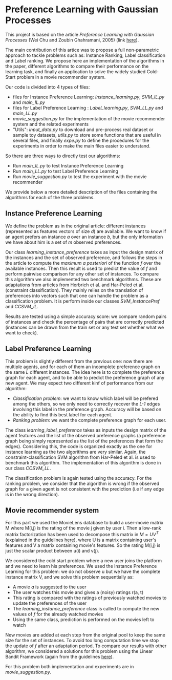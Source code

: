 # Preference Learning with Gaussian Processes 

This project is based on the article *Preference Learning with Gaussian Processes* (Wei Chu and Zoubin Ghahramani, 2005) 
(link [here](http://mlg.eng.cam.ac.uk/zoubin/papers/icml05chuwei-pl.pdf)).

The main contribution of this artice was to propose a full non-parametric approach to tackle problems such as: Instance Ranking,
Label classification and Label ranking. We propose here an implementation of the algorithms in the paper, different algorithms to
compare their performance on the learning task, and finally an application to solve the widely studied Cold-Start 
problem in a movie recommender system.
 
Our code is divided into 4 types of files:
* files for Instance Preference Learning: *Instance_learning.py*, *SVM_IL.py* and *main_IL.py* 
* files for Label Preference Learning : *Label_learning.py*, *SVM_LL.py* and *main_LL.py*
* *movie_suggestion.py* for the implementation of the movie recommender system and the related experiments
* "Utils": *input_data.py* to download and pre-process real dataset or sample toy datasets, *utils.py* to store some
functions that are useful in several files, and finally *expe.py* to define the procedures for the experiments in 
order to make the main files easier to understand.

So there are three ways to directly test our algorithms:
* Run *main_IL.py* to test Instance Preference Learning
* Run *main_LL.py* to test Label Preference Learning
* Run *movie_suggestion.py* to test the experiment with the movie recommender

We provide below a more detailed description of the files containing the algorithms for each of the three problems.

## Instance Preference Learning

We define the problem as in the original article: different instances (represented as features vectors of size *d*) are available. We 
want to know if an agent prefers an instance *a* over an instance *b*, but the only information we have about him is a set of *m*
observed preferences. 

Our class *learning_instance_preference* takes as input the design matrix of the instances and the set of observed preference, and follows the steps in the article to compute the *maximum a posteriori* of the function *f* over the available instances.
Then this result is used to predict the value of *f* and perform pairwise comparison for any other set of instances.
To compare this algorithm we also implemented two benchmark algorithms. These are adaptations from articles from Herbrich et al. and Har-Peled et al. (constraint classification). They mainly relies on the translation of preferences into vectors such that one can handle the problem as a classification problem. It is perform inside our classes *SVM_InstancePref* and *CCSVM_IL*.

Results are tested using a simple accuracy score: we compare random pairs of instances and check the percentage of pairs that 
are correctly predicted (instances can be drawn from the train set or any test set whether what we want to check).

## Label Preference Learning

This problem is slightly different from the previous one: now there are multiple agents, and for each of them an incomplete preference 
graph on the same *L* different instances. The idea here is to complete the preference graph for each agent, and to be able to predict the
preference graph of any new agent. We may expect two different kinf of performance from our algorithm:
* *Classification problem*: we want to know which label will be prefered among the others, so we only need to correctly recover the *L-1*
edges involving this label in the preference graph. Accuracy will be based on the ability to find this best label for each agent.
* *Ranking problem*: we want the complete preference graph for each user.

The class *learning_label_preference* takes as inputs the design matrix of the agent features and the list of the observed preference graphs
 (a preference graph being simply represented as the list of the preferences that form the edges). Considering this, the code is organized 
exactly as the one for instance learning as the two algorithms are very similar.
Again, the constraint-classification SVM algorithm from Har-Peled et al. is used to benchmark this algorithm. The implementation of this algorithm is done in our class *CCSVM_LL*.

The classification problem is again tested using the accuracy. For the ranking problem, we consider that the algorithm is
 wrong if the observed graph for a given agent is not consistent with the prediction (i.e if any edge is in the wrong direction).

## Movie recommender system

For this part we used the MovieLens database to build a user-movie matrix M where M(i,j) is the rating of the movie j given by user i.
Then a low-rank matrix factorization has been used to decompose this matrix in $M=UV^T$ (explained in the guidelines [here](https://github.com/DBaudry/Preference_Learning/blob/master/Articles/homework%20Linear%20UCB%20MVA.pdf)), where U is a
matrix containing user's features and V a matrix containing movie's features. So the rating M(i,j) is just the scalar product between u(i)
 and v(j).

We considered the cold start problem where a new user joins the platform and we need to learn his preferences. We used the Instance
Preference Learning for this problem: we do not observe u but we have the complete instance matrix V, and we solve this problem sequentially as:
* A movie *a* is suggested to the user
* The user watches this movie and gives a (noisy) ratings r(a, t)
* This rating is compared with the ratings of previously watched movies to update the preferences of the user
* The *learning_instance_preference* class is called to compute the new values of *f* for the already watched movies
* Using the same class, prediction is performed on the movies left to watch

New movies are added at each step from the original pool to keep the same size for the set of instances. To avoid too long computation time
we stop the update of *f* after an adaptation period. To compare our results with other algorithm, we considered a solutions for this problem
using the Linear Bandit Framework (again from the guidelines [here](https://github.com/DBaudry/Preference_Learning/blob/master/Articles/homework%20Linear%20UCB%20MVA.pdf)).

For this problem both implementation and experiments are in *movie_suggestion.py*.
